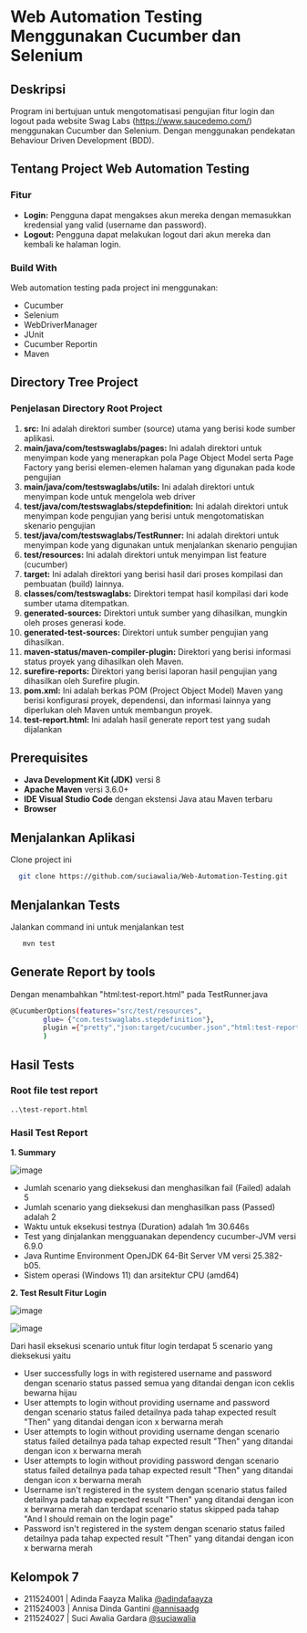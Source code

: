 # Web Automation Testing Menggunakan Cucumber dan Selenium
## Deskripsi
Program ini bertujuan untuk mengotomatisasi pengujian fitur login dan logout pada website Swag Labs (https://www.saucedemo.com/) menggunakan Cucumber dan Selenium. Dengan menggunakan pendekatan Behaviour Driven Development (BDD).

## Tentang Project Web Automation Testing

### Fitur
- **Login:** Pengguna dapat mengakses akun mereka dengan memasukkan kredensial yang valid (username dan password). 
- **Logout:** Pengguna dapat melakukan logout dari akun mereka dan kembali ke halaman login.

### Build With
Web automation testing pada project ini menggunakan:
- Cucumber
- Selenium
- WebDriverManager
- JUnit
- Cucumber Reportin
- Maven

## Directory Tree Project

### Penjelasan Directory Root Project
1. **src:** Ini adalah direktori sumber (source) utama yang berisi kode sumber aplikasi.
2. **main/java/com/testswaglabs/pages:** Ini adalah direktori untuk menyimpan kode yang menerapkan pola Page Object Model serta Page Factory yang berisi elemen-elemen halaman yang digunakan pada kode pengujian
3. **main/java/com/testswaglabs/utils:** Ini adalah direktori untuk menyimpan kode untuk mengelola web driver
4. **test/java/com/testswaglabs/stepdefinition:** Ini adalah direktori untuk menyimpan kode pengujian yang berisi untuk mengotomatiskan skenario pengujian
5. **test/java/com/testswaglabs/TestRunner:** Ini adalah direktori untuk menyimpan kode yang digunakan untuk menjalankan skenario pengujian
6. **test/resources:** Ini adalah direktori untuk menyimpan list feature (cucumber)
7. **target:** Ini adalah direktori yang berisi hasil dari proses kompilasi dan pembuatan (build) lainnya.
12. **classes/com/testswaglabs:** Direktori tempat hasil kompilasi dari kode sumber utama ditempatkan.
13. **generated-sources:** Direktori untuk sumber yang dihasilkan, mungkin oleh proses generasi kode.
14. **generated-test-sources:** Direktori untuk sumber pengujian yang dihasilkan.
15. **maven-status/maven-compiler-plugin:** Direktori yang berisi informasi status proyek yang dihasilkan oleh Maven.
17. **surefire-reports:** Direktori yang berisi laporan hasil pengujian yang dihasilkan oleh Surefire plugin.
18. **pom.xml:** Ini adalah berkas POM (Project Object Model) Maven yang berisi konfigurasi proyek, dependensi, dan informasi lainnya yang diperlukan oleh Maven untuk membangun proyek.
19. **test-report.html:** Ini adalah hasil generate report test yang sudah dijalankan

## Prerequisites

- **Java Development Kit (JDK)** versi 8
- **Apache Maven** versi 3.6.0+
- **IDE Visual Studio Code** dengan ekstensi Java atau Maven terbaru
- **Browser** 

## Menjalankan Aplikasi

Clone project ini

```bash
  git clone https://github.com/suciawalia/Web-Automation-Testing.git
```

## Menjalankan Tests

Jalankan command ini untuk menjalankan test

```bash
   mvn test
```
## Generate Report by tools

Dengan menambahkan "html:test-report.html" pada TestRunner.java

```bash
@CucumberOptions(features="src/test/resources",
        glue= {"com.testswaglabs.stepdefinition"},
        plugin ={"pretty","json:target/cucumber.json","html:test-report.html"}
        )
```
## Hasil Tests
### Root file test report
```
..\test-report.html
```
### Hasil Test Report
**1. Summary**

![image](https://github.com/suciawalia/Web-Automation-Testing/assets/99374578/ffb90a61-712f-4e1b-a302-c2b13dc58b8f)

- Jumlah scenario yang dieksekusi dan menghasilkan fail (Failed) adalah 5
- Jumlah scenario yang dieksekusi dan menghasilkan pass (Passed) adalah 2
- Waktu untuk eksekusi testnya (Duration) adalah 1m 30.646s
- Test yang dinjalankan mengguanakan dependency cucumber-JVM versi 6.9.0
- Java Runtime Environment OpenJDK 64-Bit Server VM versi 25.382-b05.
- Sistem operasi (Windows 11) dan arsitektur CPU (amd64)

**2. Test Result Fitur Login**

![image](https://github.com/suciawalia/Web-Automation-Testing/assets/99374578/10bf9216-1ecc-40c2-b64e-9e4038d98a7b)

![image](https://github.com/suciawalia/Web-Automation-Testing/assets/99374578/be3abfb3-5d2e-4aab-ab3c-2bf593573fe6)

Dari hasil eksekusi scenario untuk fitur login terdapat 5 scenario yang dieksekusi yaitu 
- User successfully logs in with registered username and password dengan scenario status passed semua yang ditandai dengan icon ceklis bewarna hijau
- User attempts to login without providing username and password dengan scenario status failed detailnya pada tahap expected result "Then" yang ditandai dengan icon x berwarna merah
- User attempts to login without providing username dengan scenario status failed detailnya pada tahap expected result "Then" yang ditandai dengan icon x berwarna merah
- User attempts to login without providing password dengan scenario status failed detailnya pada tahap expected result "Then" yang ditandai dengan icon x berwarna merah
- Username isn't registered in the system dengan scenario status failed detailnya pada tahap expected result "Then" yang ditandai dengan icon x berwarna merah dan terdapat scenario status skipped pada tahap "And I should remain on the login page"
- Password isn't registered in the system dengan scenario status failed detailnya pada tahap expected result "Then" yang ditandai dengan icon x berwarna merah


## Kelompok 7
- 211524001 | Adinda Faayza Malika [@adindafaayza](https://github.com/adindafaayza)
- 211524003 | Annisa Dinda Gantini [@annisaadg](https://github.com/annisaadg)
- 211524027 | Suci Awalia Gardara [@suciawalia](https://github.com/suciawalia)
